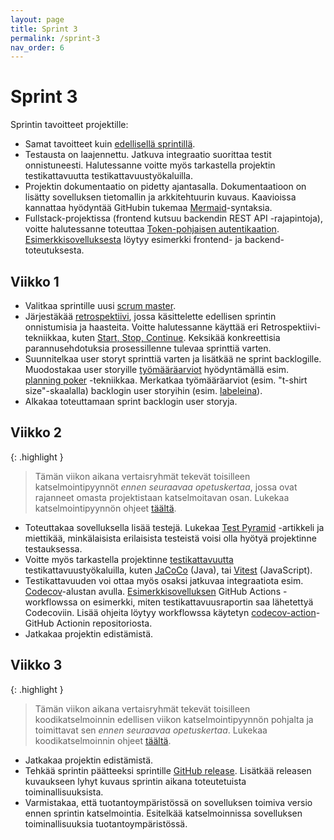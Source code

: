 ```yaml
---
layout: page
title: Sprint 3
permalink: /sprint-3
nav_order: 6
---
```


# Sprint 3

Sprintin tavoitteet projektille:

- Samat tavoitteet kuin [edellisellä sprintillä](/sprint-2).
- Testausta on laajennettu. Jatkuva integraatio suorittaa testit onnistuneesti. Halutessanne voitte myös tarkastella projektin testikattavuutta testikattavuustyökaluilla.
- Projektin dokumentaatio on pidetty ajantasalla. Dokumentaatioon on lisätty sovelluksen tietomallin ja arkkitehtuurin kuvaus. Kaavioissa kannattaa hyödyntää GitHubin tukemaa [Mermaid](https://github.blog/developer-skills/github/include-diagrams-markdown-files-mermaid/)-syntaksia.
- Fullstack-projektissa (frontend kutsuu backendin REST API -rajapintoja), voitte halutessanne toteuttaa [Token-pohjaisen autentikaation](https://medium.com/@extio/understanding-json-web-tokens-jwt-a-secure-approach-to-web-authentication-f551e8d66deb). [Esimerkkisovelluksesta](https://github.com/hh-ohjelmistoprojekti-2/spring-boot-vite-example) löytyy esimerkki frontend- ja backend-toteutuksesta.

## Viikko 1

- Valitkaa sprintille uusi [scrum master](https://www.scrum.org/resources/what-is-a-scrum-master).
- Järjestäkää [retrospektiivi](https://www.teamretro.com/retrospectives/mad-sad-glad-retrospective), jossa käsittelette edellisen sprintin onnistumisia ja haasteita. Voitte halutessanne käyttää eri Retrospektiivi-tekniikkaa, kuten [Start, Stop, Continue](https://www.teamretro.com/retrospectives/start-stop-continue-retrospective). Keksikää konkreettisia parannusehdotuksia prosessillenne tulevaa sprinttiä varten.
- Suunnitelkaa user storyt sprinttiä varten ja lisätkää ne sprint backlogille.
 Muodostakaa user storyille [työmääräarviot](https://activecollab.com/blog/project-management/t-shirt-sizing) hyödyntämällä esim. [planning poker](https://www.mountaingoatsoftware.com/agile/planning-poker) -tekniikkaa. Merkatkaa työmääräarviot (esim. "t-shirt size"-skaalalla) backlogin user storyihin (esim. [labeleina](https://docs.github.com/en/issues/using-labels-and-milestones-to-track-work/managing-labels)).
- Alkakaa toteuttamaan sprint backlogin user storyja.

## Viikko 2

{: .highlight }

> Tämän viikon aikana vertaisryhmät tekevät toisilleen katselmointipyynnöt _ennen seuraavaa opetuskertaa_, jossa ovat rajanneet omasta projektistaan katselmoitavan osan. Lukekaa katselmointipyynnön ohjeet [täältä](/koodikatselmointi).

- Toteuttakaa sovelluksella lisää testejä. Lukekaa [Test Pyramid](https://martinfowler.com/bliki/TestPyramid.html) -artikkeli ja miettikää, minkälaisista erilaisista testeistä voisi olla hyötyä projektinne testauksessa.
- Voitte myös tarkastella projektinne [testikattavuutta](https://www.simform.com/blog/test-coverage/) testikattavuustyökaluilla, kuten [JaCoCo](https://www.baeldung.com/jacoco) (Java), tai [Vitest](https://vitest.dev/guide/coverage) (JavaScript).
- Testikattavuuden voi ottaa myös osaksi jatkuvaa integraatiota esim. [Codecov](https://docs.codecov.com/docs/quick-start)-alustan avulla. [Esimerkkisovelluksen](https://github.com/hh-ohjelmistoprojekti-2/spring-boot-vite-example/blob/main/.github/workflows/ci.yml) GitHub Actions -workflowssa on esimerkki, miten testikattavuusraportin saa lähetettyä Codecoviin. Lisää ohjeita löytyy workflowssa käytetyn [codecov-action](https://github.com/codecov/codecov-action)-GitHub Actionin repositoriosta.
- Jatkakaa projektin edistämistä.

## Viikko 3

{: .highlight }

> Tämän viikon aikana vertaisryhmät tekevät toisilleen koodikatselmoinnin edellisen viikon katselmointipyynnön pohjalta ja toimittavat sen _ennen seuraavaa opetuskertaa_. Lukekaa koodikatselmoinnin ohjeet [täältä](/koodikatselmointi).

- Jatkakaa projektin edistämistä.
- Tehkää sprintin päätteeksi sprintille [GitHub release](https://docs.github.com/en/repositories/releasing-projects-on-github/managing-releases-in-a-repository). Lisätkää releasen kuvaukseen lyhyt kuvaus sprintin aikana toteutetuista toiminallisuuksista.
- Varmistakaa, että tuotantoympäristössä on sovelluksen toimiva versio ennen sprintin katselmointia. Esitelkää katselmoinnissa sovelluksen toiminallisuuksia tuotantoympäristössä.
